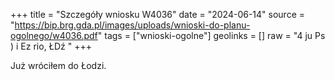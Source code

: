 +++
title = "Szczegóły wniosku W4036"
date = "2024-06-14"
source = "https://bip.brg.gda.pl/images/uploads/wnioski-do-planu-ogolnego/w4036.pdf"
tags = ["wnioski-ogolne"]
geolinks = []
raw = "4 ju Ps ) i Ez rio, ŁDź  "
+++

Już wróciłem do Łodzi.


